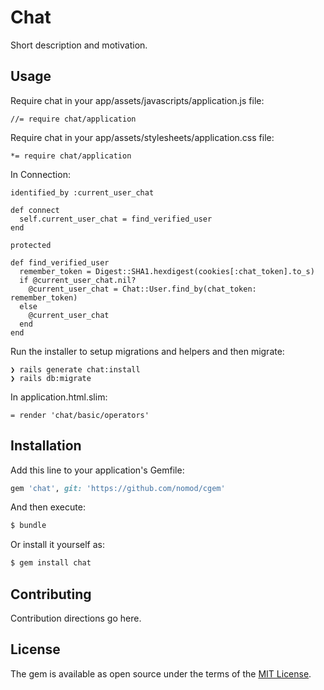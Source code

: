 # Chat
Short description and motivation.

## Usage
Require chat in your app/assets/javascripts/application.js file:

    //= require chat/application

Require chat in your app/assets/stylesheets/application.css file:
    
    *= require chat/application

In Connection:

    identified_by :current_user_chat

    def connect
      self.current_user_chat = find_verified_user
    end

    protected

    def find_verified_user
      remember_token = Digest::SHA1.hexdigest(cookies[:chat_token].to_s)
      if @current_user_chat.nil?
        @current_user_chat = Chat::User.find_by(chat_token: remember_token)
      else
        @current_user_chat
      end
    end

Run the installer to setup migrations and helpers and then migrate:

    ❯ rails generate chat:install
    ❯ rails db:migrate
    
In application.html.slim:
    
    = render 'chat/basic/operators'

## Installation
Add this line to your application's Gemfile:

```ruby
gem 'chat', git: 'https://github.com/nomod/cgem'
```

And then execute:
```bash
$ bundle
```

Or install it yourself as:
```bash
$ gem install chat
```

## Contributing
Contribution directions go here.

## License
The gem is available as open source under the terms of the [MIT License](http://opensource.org/licenses/MIT).
